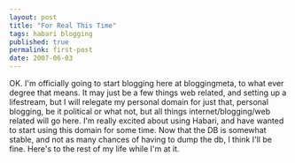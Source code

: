 ```yaml
---
layout: post
title: "For Real This Time"
tags: habari blogging
published: true
permalink: first-post
date: 2007-06-03
---
```


OK.  I'm officially going to start blogging here at bloggingmeta, to what ever degree that means.  It may just be a few things web related, and setting up a lifestream, but I will relegate my personal domain for just that, personal blogging, be it political or what not, but all things internet/blogging/web related will go here.  I'm really excited about using Habari, and have wanted to start using this domain for some time.  Now that the DB is somewhat stable, and not as many chances of having to dump the db, I think I'll be fine.  Here's to the rest of my life while I'm at it.
